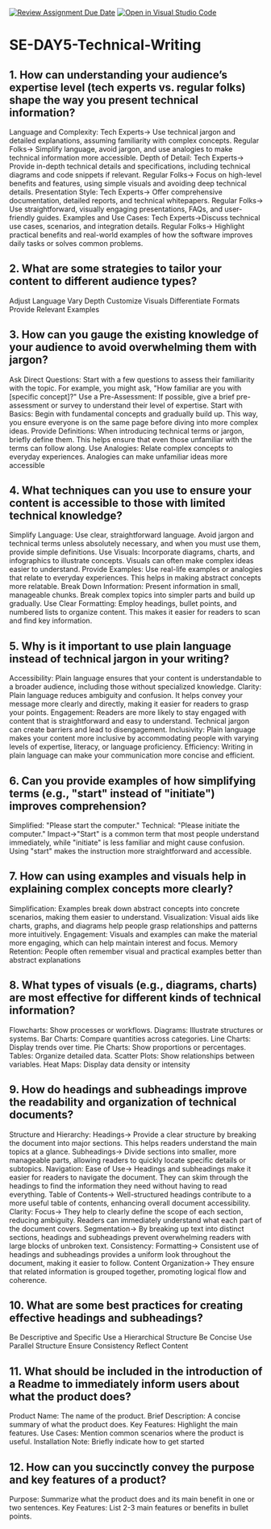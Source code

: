 [![Review Assignment Due Date](https://classroom.github.com/assets/deadline-readme-button-22041afd0340ce965d47ae6ef1cefeee28c7c493a6346c4f15d667ab976d596c.svg)](https://classroom.github.com/a/zsAR-pyY)
[![Open in Visual Studio Code](https://classroom.github.com/assets/open-in-vscode-2e0aaae1b6195c2367325f4f02e2d04e9abb55f0b24a779b69b11b9e10269abc.svg)](https://classroom.github.com/online_ide?assignment_repo_id=15665123&assignment_repo_type=AssignmentRepo)
# SE-DAY5-Technical-Writing
## 1. How can understanding your audience’s expertise level (tech experts vs. regular folks) shape the way you present technical information?

Language and Complexity:
Tech Experts-> Use technical jargon and detailed explanations, assuming familiarity with complex concepts.
Regular Folks-> Simplify language, avoid jargon, and use analogies to make technical information more accessible.
Depth of Detail:
Tech Experts-> Provide in-depth technical details and specifications, including technical diagrams and code snippets if relevant.
Regular Folks-> Focus on high-level benefits and features, using simple visuals and avoiding deep technical details.
Presentation Style:
Tech Experts-> Offer comprehensive documentation, detailed reports, and technical whitepapers.
Regular Folks-> Use straightforward, visually engaging presentations, FAQs, and user-friendly guides.
Examples and Use Cases:
Tech Experts->Discuss technical use cases, scenarios, and integration details.
Regular Folks-> Highlight practical benefits and real-world examples of how the software improves daily tasks or solves common problems.

## 2. What are some strategies to tailor your content to different audience types?
Adjust Language
Vary Depth
Customize Visuals
Differentiate Formats
Provide Relevant Examples

## 3. How can you gauge the existing knowledge of your audience to avoid overwhelming them with jargon?
Ask Direct Questions: Start with a few questions to assess their familiarity with the topic. For example, you might ask, "How familiar are you with [specific concept]?"
Use a Pre-Assessment: If possible, give a brief pre-assessment or survey to understand their level of expertise.
Start with Basics: Begin with fundamental concepts and gradually build up. This way, you ensure everyone is on the same page before diving into more complex ideas.
Provide Definitions: When introducing technical terms or jargon, briefly define them. This helps ensure that even those unfamiliar with the terms can follow along.
Use Analogies: Relate complex concepts to everyday experiences. Analogies can make unfamiliar ideas more accessible

## 4. What techniques can you use to ensure your content is accessible to those with limited technical knowledge?
Simplify Language: Use clear, straightforward language. Avoid jargon and technical terms unless absolutely necessary, and when you must use them, provide simple definitions.
Use Visuals: Incorporate diagrams, charts, and infographics to illustrate concepts. Visuals can often make complex ideas easier to understand.
Provide Examples: Use real-life examples or analogies that relate to everyday experiences. This helps in making abstract concepts more relatable.
Break Down Information: Present information in small, manageable chunks. Break complex topics into simpler parts and build up gradually.
Use Clear Formatting: Employ headings, bullet points, and numbered lists to organize content. This makes it easier for readers to scan and find key information.

## 5. Why is it important to use plain language instead of technical jargon in your writing?

Accessibility: Plain language ensures that your content is understandable to a broader audience, including those without specialized knowledge. 
Clarity: Plain language reduces ambiguity and confusion. It helps convey your message more clearly and directly, making it easier for readers to grasp your points.
Engagement: Readers are more likely to stay engaged with content that is straightforward and easy to understand. Technical jargon can create barriers and lead to disengagement.
Inclusivity: Plain language makes your content more inclusive by accommodating people with varying levels of expertise, literacy, or language proficiency. 
Efficiency: Writing in plain language can make your communication more concise and efficient.

## 6. Can you provide examples of how simplifying terms (e.g., "start" instead of "initiate") improves comprehension?
Simplified: "Please start the computer."
Technical: "Please initiate the computer."
Impact->"Start" is a common term that most people understand immediately, while "initiate" is less familiar and might cause confusion. Using "start" makes the instruction more straightforward and accessible.

## 7. How can using examples and visuals help in explaining complex concepts more clearly?
Simplification: Examples break down abstract concepts into concrete scenarios, making them easier to understand.
Visualization: Visual aids like charts, graphs, and diagrams help people grasp relationships and patterns more intuitively.
Engagement: Visuals and examples can make the material more engaging, which can help maintain interest and focus. 
Memory Retention: People often remember visual and practical examples better than abstract explanations

## 8. What types of visuals (e.g., diagrams, charts) are most effective for different kinds of technical information?
Flowcharts: Show processes or workflows.
Diagrams: Illustrate structures or systems.
Bar Charts: Compare quantities across categories.
Line Charts: Display trends over time.
Pie Charts: Show proportions or percentages.
Tables: Organize detailed data.
Scatter Plots: Show relationships between variables.
Heat Maps: Display data density or intensity

## 9. How do headings and subheadings improve the readability and organization of technical documents?

Structure and Hierarchy:
Headings-> Provide a clear structure by breaking the document into major sections. This helps readers understand the main topics at a glance.
Subheadings-> Divide sections into smaller, more manageable parts, allowing readers to quickly locate specific details or subtopics.
Navigation:
Ease of Use-> Headings and subheadings make it easier for readers to navigate the document. They can skim through the headings to find the information they need without having to read everything.
Table of Contents-> Well-structured headings contribute to a more useful table of contents, enhancing overall document accessibility.
Clarity:
Focus-> They help to clearly define the scope of each section, reducing ambiguity. Readers can immediately understand what each part of the document covers.
Segmentation-> By breaking up text into distinct sections, headings and subheadings prevent overwhelming readers with large blocks of unbroken text.
Consistency:
Formatting-> Consistent use of headings and subheadings provides a uniform look throughout the document, making it easier to follow.
Content Organization-> They ensure that related information is grouped together, promoting logical flow and coherence.

## 10. What are some best practices for creating effective headings and subheadings?
Be Descriptive and Specific
Use a Hierarchical Structure
Be Concise
Use Parallel Structure
Ensure Consistency
Reflect Content

## 11. What should be included in the introduction of a Readme to immediately inform users about what the product does?
Product Name: The name of the product.
Brief Description: A concise summary of what the product does.
Key Features: Highlight the main features.
Use Cases: Mention common scenarios where the product is useful.
Installation Note: Briefly indicate how to get started

## 12. How can you succinctly convey the purpose and key features of a product?
Purpose: Summarize what the product does and its main benefit in one or two sentences.
Key Features: List 2-3 main features or benefits in bullet points.
